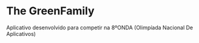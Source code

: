 # The GreenFamily

Aplicativo desenvolvido para competir na 8ºONDA (Olimpíada Nacional De Aplicativos)
